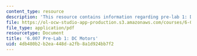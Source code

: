 ```yaml
---
content_type: resource
description: 'This resource contains information regarding pre-lab 1: DC motors.'
file: https://ol-ocw-studio-app-production.s3.amazonaws.com/courses/6-007-electromagnetic-energy-from-motors-to-lasers-spring-2011/4db480b2b2ea448da2fb8a1d924bb7f2_MIT6_007S11_lab1_pre.pdf
file_type: application/pdf
resourcetype: Document
title: '6.007 Pre-Lab 1: DC Motors'
uid: 4db480b2-b2ea-448d-a2fb-8a1d924bb7f2
---
```

